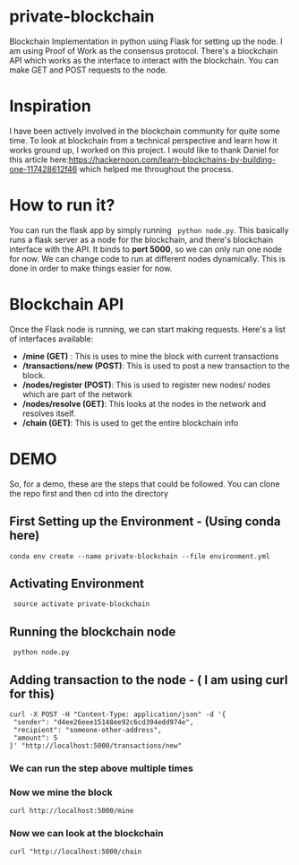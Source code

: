 # private-blockchain
Blockchain Implementation in python using Flask for setting up the node. I am using Proof of Work as the consensus protocol. There's a blockchain API which works as the interface to interact with the blockchain. You can make GET and POST requests to the node. 

# Inspiration
I have been actively involved in the blockchain community for quite some time. To look at blockchain from a technical perspective and learn how it works ground up, I worked on this project. I would like to thank Daniel for this article here:https://hackernoon.com/learn-blockchains-by-building-one-117428612f46 which helped me throughout the process. 

# How to run it?
You can run the flask app by simply running ``` python node.py```. This basically runs a flask server as a node for the blockchain, and there's blockchain interface with the API. It binds to **port 5000**, so we can only run one node for now. We can change code to run at different nodes dynamically. This is done in order to make things easier for now.

# Blockchain API
Once the Flask node is running, we can start making requests. Here's a list of interfaces available:
- **/mine (GET)** : This is uses to mine the block with current transactions
- **/transactions/new (POST)**: This is used to post a new transaction to the block. 
- **/nodes/register (POST)**: This is used to register new nodes/ nodes which are part of the network
- **/nodes/resolve (GET)**: This looks at the nodes in the network and resolves itself. 
- **/chain (GET)**: This is used to get the entire blockchain info

# DEMO
So, for a demo, these are the steps that could be followed. You can clone the repo first and then cd into the directory

## First Setting up the Environment - (Using conda here) <br>
```conda env create --name private-blockchain --file environment.yml```<br>
## Activating Environment <br>
``` source activate private-blockchain``` <br>
## Running the blockchain node <br>
``` python node.py``` <br>
## Adding transaction to the node - ( I am using curl for this) <br>

``` 
curl -X POST -H "Content-Type: application/json" -d '{
 "sender": "d4ee26eee15148ee92c6cd394edd974e",
 "recipient": "someone-other-address",
 "amount": 5
}' "http://localhost:5000/transactions/new" 
``` 
### We can run the step above multiple times <br>
### Now we mine the block <br>
```curl http://localhost:5000/mine``` <br>
### Now we can look at the blockchain
``` curl "http://localhost:5000/chain ```


